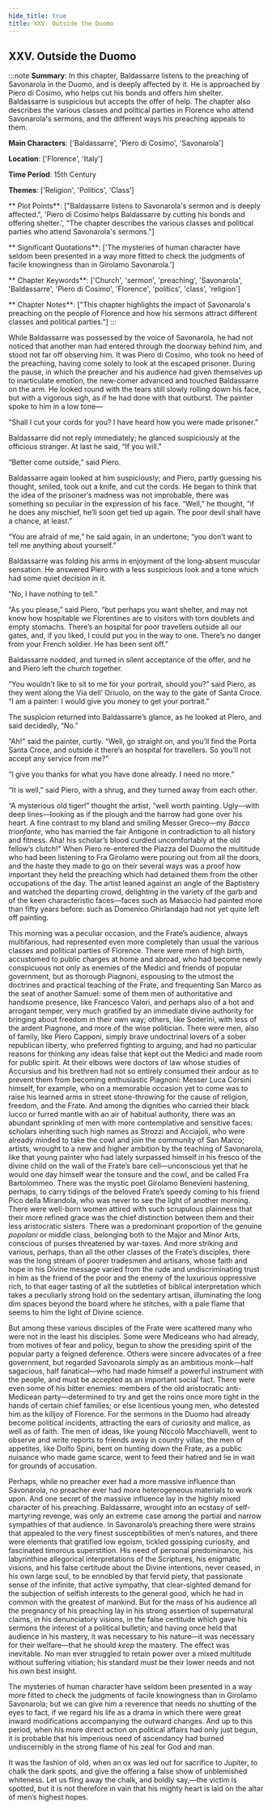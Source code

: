 ```yaml
---
hide_title: true
title: XXV. Outside the Duomo
---
```

## XXV. Outside the Duomo
:::note
**Summary**:
In this chapter, Baldassarre listens to the preaching of Savonarola in the Duomo, and is deeply affected by it. He is approached by Piero di Cosimo, who helps cut his bonds and offers him shelter. Baldassarre is suspicious but accepts the offer of help. The chapter also describes the various classes and political parties in Florence who attend Savonarola's sermons, and the different ways his preaching appeals to them.

**Main Characters**:
['Baldassarre', 'Piero di Cosimo', 'Savonarola']

**Location**:
['Florence', 'Italy']

**Time Period**:
15th Century

**Themes**:
['Religion', 'Politics', 'Class']

** Plot Points**:
["Baldassarre listens to Savonarola's sermon and is deeply affected.", 'Piero di Cosimo helps Baldassarre by cutting his bonds and offering shelter.', "The chapter describes the various classes and political parties who attend Savonarola's sermons."]

** Significant Quotations**:
['The mysteries of human character have seldom been presented in a way more fitted to check the judgments of facile knowingness than in Girolamo Savonarola.']

** Chapter Keywords**:
['Church', 'sermon', 'preaching', 'Savonarola', 'Baldassarre', 'Piero di Cosimo', 'Florence', 'politics', 'class', 'religion']

** Chapter Notes**:
["This chapter highlights the impact of Savonarola's preaching on the people of Florence and how his sermons attract different classes and political parties."]
:::


While Baldassarre was possessed by the voice of Savonarola, he had not noticed that another man had entered through the doorway behind him, and stood not far off observing him. It was Piero di Cosimo, who took no heed of the preaching, having come solely to look at the escaped prisoner. During the pause, in which the preacher and his audience had given themselves up to inarticulate emotion, the new-comer advanced and touched Baldassarre on the arm. He looked round with the tears still slowly rolling down his face, but with a vigorous sigh, as if he had done with that outburst. The painter spoke to him in a low tone— 

“Shall I cut your cords for you? I have heard how you were made prisoner.” 

Baldassarre did not reply immediately; he glanced suspiciously at the officious stranger. At last he said, “If you will.” 

“Better come outside,” said Piero. 

Baldassarre again looked at him suspiciously; and Piero, partly guessing his thought, smiled, took out a knife, and cut the cords. He began to think that the idea of the prisoner’s madness was not improbable, there was something so peculiar in the expression of his face. “Well,” he thought, “if he does any mischief, he’ll soon get tied up again. The poor devil shall have a chance, at least.” 

“You are afraid of me,” he said again, in an undertone; “you don’t want to tell me anything about yourself.” 

Baldassarre was folding his arms in enjoyment of the long-absent muscular sensation. He answered Piero with a less suspicious look and a tone which had some quiet decision in it. 

“No, I have nothing to tell.” 

“As you please,” said Piero, “but perhaps you want shelter, and may not know how hospitable we Florentines are to visitors with torn doublets and empty stomachs. There’s an hospital for poor travellers outside all our gates, and, if you liked, I could put you in the way to one. There’s no danger from your French soldier. He has been sent off.” 

Baldassarre nodded, and turned in silent acceptance of the offer, and he and Piero left the church together. 

“You wouldn’t like to sit to me for your portrait, should you?” said Piero, as they went along the Via dell’ Oriuolo, on the way to the gate of Santa Croce. “I am a painter: I would give you money to get your portrait.” 

The suspicion returned into Baldassarre’s glance, as he looked at Piero, and said decidedly, “No.” 

“Ah!” said the painter, curtly. “Well, go straight on, and you’ll find the Porta Santa Croce, and outside it there’s an hospital for travellers. So you’ll not accept any service from me?” 

“I give you thanks for what you have done already. I need no more.” 

“It is well,” said Piero, with a shrug, and they turned away from each other. 

“A mysterious old tiger!” thought the artist, “well worth painting. Ugly—with deep lines—looking as if the plough and the harrow had gone over his heart. A fine contrast to my bland and smiling Messer Greco—my _Bacco trionfante_, who has married the fair Antigone in contradiction to all history and fitness. Aha! his scholar’s blood curdled uncomfortably at the old fellow’s clutch!” When Piero re-entered the Piazza del Duomo the multitude who had been listening to Fra Girolamo were pouring out from all the doors, and the haste they made to go on their several ways was a proof how important they held the preaching which had detained them from the other occupations of the day. The artist leaned against an angle of the Baptistery and watched the departing crowd, delighting in the variety of the garb and of the keen characteristic faces—faces such as Masaccio had painted more than fifty years before: such as Domenico Ghirlandajo had not yet quite left off painting. 

This morning was a peculiar occasion, and the Frate’s audience, always multifarious, had represented even more completely than usual the various classes and political parties of Florence. There were men of high birth, accustomed to public charges at home and abroad, who had become newly conspicuous not only as enemies of the Medici and friends of popular government, but as thorough Piagnoni, espousing to the utmost the doctrines and practical teaching of the Frate, and frequenting San Marco as the seat of another Samuel: some of them men of authoritative and handsome presence, like Francesco Valori, and perhaps also of a hot and arrogant temper, very much gratified by an immediate divine authority for bringing about freedom in their own way; others, like Soderini, with less of the ardent Piagnone, and more of the wise politician. There were men, also of family, like Piero Capponi, simply brave undoctrinal lovers of a sober republican liberty, who preferred fighting to arguing, and had no particular reasons for thinking any ideas false that kept out the Medici and made room for public spirit. At their elbows were doctors of law whose studies of Accursius and his brethren had not so entirely consumed their ardour as to prevent them from becoming enthusiastic Piagnoni: Messer Luca Corsini himself, for example, who on a memorable occasion yet to come was to raise his learned arms in street stone-throwing for the cause of religion, freedom, and the Frate. And among the dignities who carried their black lucco or furred mantle with an air of habitual authority, there was an abundant sprinkling of men with more contemplative and sensitive faces: scholars inheriting such high names as Strozzi and Acciajoli, who were already minded to take the cowl and join the community of San Marco; artists, wrought to a new and higher ambition by the teaching of Savonarola, like that young painter who had lately surpassed himself in his fresco of the divine child on the wall of the Frate’s bare cell—unconscious yet that he would one day himself wear the tonsure and the cowl, and be called Fra Bartolommeo. There was the mystic poet Girolamo Benevieni hastening, perhaps, to carry tidings of the beloved Frate’s speedy coming to his friend Pico della Mirandola, who was never to see the light of another morning. There were well-born women attired with such scrupulous plainness that their more refined grace was the chief distinction between them and their less aristocratic sisters. There was a predominant proportion of the genuine _popolani_ or middle class, belonging both to the Major and Minor Arts, conscious of purses threatened by war-taxes. And more striking and various, perhaps, than all the other classes of the Frate’s disciples, there was the long stream of poorer tradesmen and artisans, whose faith and hope in his Divine message varied from the rude and undiscriminating trust in him as the friend of the poor and the enemy of the luxurious oppressive rich, to that eager tasting of all the subtleties of biblical interpretation which takes a peculiarly strong hold on the sedentary artisan, illuminating the long dim spaces beyond the board where he stitches, with a pale flame that seems to him the light of Divine science. 

But among these various disciples of the Frate were scattered many who were not in the least his disciples. Some were Mediceans who had already, from motives of fear and policy, begun to show the presiding spirit of the popular party a feigned deference. Others were sincere advocates of a free government, but regarded Savonarola simply as an ambitious monk—half sagacious, half fanatical—who had made himself a powerful instrument with the people, and must be accepted as an important social fact. There were even some of his bitter enemies: members of the old aristocratic anti-Medicean party—determined to try and get the reins once more tight in the hands of certain chief families; or else licentious young men, who detested him as the killjoy of Florence. For the sermons in the Duomo had already become political incidents, attracting the ears of curiosity and malice, as well as of faith. The men of ideas, like young Niccolò Macchiavelli, went to observe and write reports to friends away in country villas; the men of appetites, like Dolfo Spini, bent on hunting down the Frate, as a public nuisance who made game scarce, went to feed their hatred and lie in wait for grounds of accusation. 

Perhaps, while no preacher ever had a more massive influence than Savonarola, no preacher ever had more heterogeneous materials to work upon. And one secret of the massive influence lay in the highly mixed character of his preaching. Baldassarre, wrought into an ecstasy of self-martyring revenge, was only an extreme case among the partial and narrow sympathies of that audience. In Savonarola’s preaching there were strains that appealed to the very finest susceptibilities of men’s natures, and there were elements that gratified low egoism, tickled gossiping curiosity, and fascinated timorous superstition. His need of personal predominance, his labyrinthine allegorical interpretations of the Scriptures, his enigmatic visions, and his false certitude about the Divine intentions, never ceased, in his own large soul, to be ennobled by that fervid piety, that passionate sense of the infinite, that active sympathy, that clear-sighted demand for the subjection of selfish interests to the general good, which he had in common with the greatest of mankind. But for the mass of his audience all the pregnancy of his preaching lay in his strong assertion of supernatural claims, in his denunciatory visions, in the false certitude which gave his sermons the interest of a political bulletin; and having once held that audience in his mastery, it was necessary to his nature—it was necessary for their welfare—that he should _keep_ the mastery. The effect was inevitable. No man ever struggled to retain power over a mixed multitude without suffering vitiation; his standard must be their lower needs and not his own best insight. 

The mysteries of human character have seldom been presented in a way more fitted to check the judgments of facile knowingness than in Girolamo Savonarola; but we can give him a reverence that needs no shutting of the eyes to fact, if we regard his life as a drama in which there were great inward modifications accompanying the outward changes. And up to this period, when his more direct action on political affairs had only just begun, it is probable that his imperious need of ascendancy had burned undiscernibly in the strong flame of his zeal for God and man. 

It was the fashion of old, when an ox was led out for sacrifice to Jupiter, to chalk the dark spots, and give the offering a false show of unblemished whiteness. Let us fling away the chalk, and boldly say,—the victim is spotted, but it is not therefore in vain that his mighty heart is laid on the altar of men’s highest hopes. 

